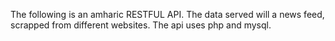 The following is an amharic RESTFUL API. The data served will a news feed, 
scrapped from different websites. The api uses php and mysql.
